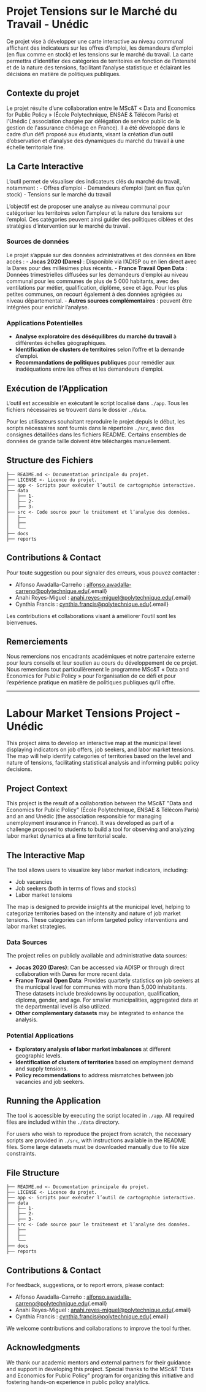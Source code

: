 # Projet Tensions sur le Marché du Travail - Unédic

Ce projet vise à développer une carte interactive au niveau communal affichant des indicateurs sur les offres d’emploi, les demandeurs d’emploi (en flux comme en stock) et les tensions sur le marché du travail. La carte permettra d’identifier des catégories de territoires en fonction de l’intensité et de la nature des tensions, facilitant l’analyse statistique et éclairant les décisions en matière de politiques publiques.

## **Contexte du projet**

Le projet résulte d’une collaboration entre le MSc&T « Data and Economics for Public Policy » (École Polytechnique, ENSAE & Télécom Paris) et l'Unédic ( association chargée par délégation de service public de la gestion de l'assurance chômage en France). Il a été développé dans le cadre d’un défi proposé aux étudiants, visant la création d’un outil d’observation et d’analyse des dynamiques du marché du travail à une échelle territoriale fine.

## **La Carte Interactive**

L’outil permet de visualiser des indicateurs clés du marché du travail, notamment : - Offres d’emploi - Demandeurs d’emploi (tant en flux qu’en stock) - Tensions sur le marché du travail

L’objectif est de proposer une analyse au niveau communal pour catégoriser les territoires selon l’ampleur et la nature des tensions sur l’emploi. Ces catégories peuvent ainsi guider des politiques ciblées et des stratégies d’intervention sur le marché du travail.

### **Sources de données**

Le projet s’appuie sur des données administratives et des données en libre accès : - **Jocas 2020 (Dares)** : Disponible via l’ADISP ou en lien direct avec la Dares pour des millésimes plus récents. - **France Travail Open Data** : Données trimestrielles diffusées sur les demandeurs d’emploi au niveau communal pour les communes de plus de 5 000 habitants, avec des ventilations par métier, qualification, diplôme, sexe et âge. Pour les plus petites communes, on recourt également à des données agrégées au niveau départemental. - **Autres sources complémentaires** : peuvent être intégrées pour enrichir l’analyse.

### **Applications Potentielles**

-   **Analyse exploratoire des déséquilibres du marché du travail** à différentes échelles géographiques.
-   **Identification de clusters de territoires** selon l’offre et la demande d’emploi.
-   **Recommandations de politiques publiques** pour remédier aux inadéquations entre les offres et les demandeurs d’emploi.

## **Exécution de l’Application**

L’outil est accessible en exécutant le script localisé dans `./app`. Tous les fichiers nécessaires se trouvent dans le dossier `./data`.

Pour les utilisateurs souhaitant reproduire le projet depuis le début, les scripts nécessaires sont fournis dans le répertoire `./src`, avec des consignes détaillées dans les fichiers README. Certains ensembles de données de grande taille doivent être téléchargés manuellement.

## **Structure des Fichiers**

```         
├── README.md <- Documentation principale du projet.
├── LICENSE <- Licence du projet.
├── app <- Scripts pour exécuter l’outil de cartographie interactive.
├── data
│   ├── 1- 
│   ├── 2- 
│   ├── 3- 
├── src <- Code source pour le traitement et l’analyse des données.
│   ├── 
│   ├── 
│   └── 
├── docs
├── reports
```

## **Contributions & Contact**

Pour toute suggestion ou pour signaler des erreurs, vous pouvez contacter :

-   Alfonso Awadalla-Carreño : [alfonso.awadalla-carreno\@polytechnique.edu](mailto:alfonso.awadalla-carreno@polytechnique.edu){.email}
-   Anahi Reyes-Miguel : [anahi.reyes-miguel@polytechnique.edu](mailto:anahi.reyes-miguel@polytechnique.edu){.email}
-   Cynthia Francis : [cynthia.francis@polytechnique.edu](mailto:cynthia.francis@polytechnique.edu){.email}


Les contributions et collaborations visant à améliorer l’outil sont les bienvenues.

## **Remerciements**

Nous remercions nos encadrants académiques et notre partenaire externe pour leurs conseils et leur soutien au cours du développement de ce projet. Nous remercions tout particulièrement le programme MSc&T « Data and Economics for Public Policy » pour l’organisation de ce défi et pour l’expérience pratique en matière de politiques publiques qu’il offre.

------------------------------------------------------------------------

# Labour Market Tensions Project - Unédic

This project aims to develop an interactive map at the municipal level displaying indicators on job offers, job seekers, and labor market tensions. The map will help identify categories of territories based on the level and nature of tensions, facilitating statistical analysis and informing public policy decisions.

## **Project Context**

This project is the result of a collaboration between the MSc&T "Data and Economics for Public Policy" (École Polytechnique, ENSAE & Télécom Paris) and an and Unédic (the association responsible for managing unemployment insurance in France). It was developed as part of a challenge proposed to students to build a tool for observing and analyzing labor market dynamics at a fine territorial scale.

## **The Interactive Map**

The tool allows users to visualize key labor market indicators, including:
- Job vacancies
- Job seekers (both in terms of flows and stocks)
- Labor market tensions

The map is designed to provide insights at the municipal level, helping to categorize territories based on the intensity and nature of job market tensions. These categories can inform targeted policy interventions and labor market strategies.

### **Data Sources**
The project relies on publicly available and administrative data sources:
- **Jocas 2020 (Dares)**: Can be accessed via ADISP or through direct collaboration with Dares for more recent data.
- **France Travail Open Data**: Provides quarterly statistics on job seekers at the municipal level for communes with more than 5,000 inhabitants. These datasets include breakdowns by occupation, qualification, diploma, gender, and age. For smaller municipalities, aggregated data at the departmental level is also utilized.
- **Other complementary datasets** may be integrated to enhance the analysis.

### **Potential Applications**
- **Exploratory analysis of labor market imbalances** at different geographic levels.
- **Identification of clusters of territories** based on employment demand and supply tensions.
- **Policy recommendations** to address mismatches between job vacancies and job seekers.

## **Running the Application**

The tool is accessible by executing the script located in `./app`. All required files are included within the `./data` directory.

For users who wish to reproduce the project from scratch, the necessary scripts are provided in `./src`, with instructions available in the README files. Some large datasets must be downloaded manually due to file size constraints.

## **File Structure**
```         
├── README.md <- Documentation principale du projet.
├── LICENSE <- Licence du projet.
├── app <- Scripts pour exécuter l’outil de cartographie interactive.
├── data
│   ├── 1- 
│   ├── 2- 
│   ├── 3- 
├── src <- Code source pour le traitement et l’analyse des données.
│   ├── 
│   ├── 
│   └── 
├── docs
├── reports
```

## **Contributions & Contact**

For feedback, suggestions, or to report errors, please contact:

-   Alfonso Awadalla-Carreño : [alfonso.awadalla-carreno\@polytechnique.edu](mailto:alfonso.awadalla-carreno@polytechnique.edu){.email}
-   Anahi Reyes-Miguel : [anahi.reyes-miguel@polytechnique.edu](mailto:anahi.reyes-miguel@polytechnique.edu){.email}
-   Cynthia Francis : [cynthia.francis@polytechnique.edu](mailto:cynthia.francis@polytechnique.edu){.email}


We welcome contributions and collaborations to improve the tool further.

## **Acknowledgments**

We thank our academic mentors and external partners for their guidance and support in developing this project. Special thanks to the MSc&T "Data and Economics for Public Policy" program for organizing this initiative and fostering hands-on experience in public policy analytics.


